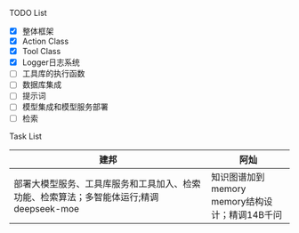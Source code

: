 
TODO List
-[x] 整体框架
-[x] Action Class
-[x] Tool Class
-[x] Logger日志系统
-[ ] 工具库的执行函数
-[ ] 数据库集成
-[ ] 提示词
-[ ] 模型集成和模型服务部署
-[ ] 检索

Task List

|建邦|阿灿|
|---|---|
|部署大模型服务、工具库服务和工具加入、检索功能、检索算法；多智能体运行;精调deepseek-moe|知识图谱加到memory<br>memory结构设计；精调14B千问|

 

    
